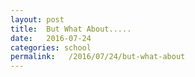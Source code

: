 ```yaml
---
layout: post
title:  But What About.....
date:   2016-07-24
categories: school
permalink:   /2016/07/24/but-what-about
---
```


<!--<iframe width="560" height="315" src="https://www.youtube.com/embed/dQw4w9WgXcQ?autoplay=1" frameborder="0" allowfullscreen></iframe>-->
